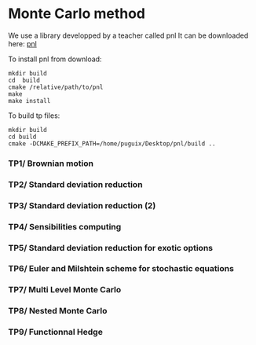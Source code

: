 # Monte Carlo method

We use a library developped by a teacher called pnl
It can be downloaded here: [pnl](https://github.com/pnlnum/pnl/releases)

To install pnl from download:

```shell
mkdir build
cd  build
cmake /relative/path/to/pnl
make
make install
```

To build tp files:

```
mkdir build
cd build
cmake -DCMAKE_PREFIX_PATH=/home/puguix/Desktop/pnl/build ..
```

### TP1/ Brownian motion

### TP2/ Standard deviation reduction

### TP3/ Standard deviation reduction (2)

### TP4/ Sensibilities computing

### TP5/ Standard deviation reduction for exotic options

### TP6/ Euler and Milshtein scheme for stochastic equations

### TP7/ Multi Level Monte Carlo

### TP8/ Nested Monte Carlo

### TP9/ Functionnal Hedge
